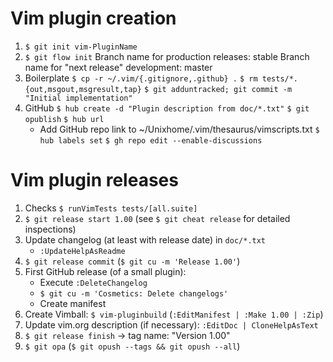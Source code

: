# Vim plugin creation

1. `$ git init vim-PluginName`
2. `$ git flow init`
   Branch name for production releases: stable
   Branch name for "next release" development: master
3. Boilerplate
   `$ cp -r ~/.vim/{.gitignore,.github} .`
   `$ rm tests/*.{out,msgout,msgresult,tap}`
   `$ git adduntracked; git commit -m "Initial implementation"`
4. GitHub
   `$ hub create -d "Plugin description from doc/*.txt"`
   `$ git opublish`
   `$ hub url`
   - Add GitHub repo link to ~/Unixhome/.vim/thesaurus/vimscripts.txt
   `$ hub labels set`
   `$ gh repo edit --enable-discussions`

# Vim plugin releases

1. Checks
   `$ runVimTests tests/[all.suite]`
2. `$ git release start 1.00` (see `$ git cheat release` for detailed inspections)
3. Update changelog (at least with release date) in `doc/*.txt`
   - `:UpdateHelpAsReadme`
4. `$ git release commit` (`$ git cu -m 'Release 1.00'`)
5. First GitHub release (of a small plugin):
   - Execute `:DeleteChangelog`
   - `$ git cu -m 'Cosmetics: Delete changelogs'`
   - Create manifest
6. Create Vimball:
   `$ vim-pluginbuild` (`:EditManifest | :Make 1.00 | :Zip`)
7. Update vim.org description (if necessary):
   `:EditDoc | CloneHelpAsText`
8. `$ git release finish` -> tag name: "Version 1.00"
9. `$ git opa` (`$ git opush --tags && git opush --all`)
